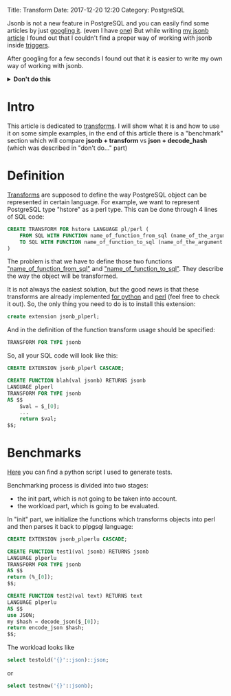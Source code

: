 Title: Transform
Date: 2017-12-20 12:20
Category: PostgreSQL

<script type="text/javascript" src="https://www.gstatic.com/charts/loader.js"></script>

[//]: <> (# Jsonb outline:- definition- usage- benchmarks- future work)

Jsonb is not a new feature in PostgreSQL and you can easily find some articles by just [googling it][jsonbLMGTFY]. (even I have [one][jsonbArt]) But while writing [my jsonb article][jsonbART] I found out that I couldn't find a proper way of working with jsonb inside [triggers][triggers].

After googling for a few seconds I found out that it is easier to write my own way of working with jsonb.

<details>
	<summary>
		<b>Don't do this</b>
	</summary>
	I've decided to use json as the incoming parameter (which in perl is $_[0]) and inside the function parse it into the desired object.
	<pre>
<code>use JSON;
my $hash = decode_json($_[0]);</code></pre>
	I assumed that this is not the best solution because PostgreSQL 9.5+ provides ["create transform"][transform] which is supposed to work faster.
</details>

# Intro
This article is dedicated to [transforms][transform]. I will show what it is and how to use it on some simple examples, in the end of this article there is a "benchmark" section which will compare **jsonb + transform** vs **json + decode_hash** (which was described in "don't do..." part)

# Definition
[Transforms][transform] are supposed to define the way PostgreSQL object can be represented in certain language. 
For example, we want to represent PostgreSQL type "hstore" as a perl type. This can be done through 4 lines of SQL code:

```sql 
CREATE TRANSFORM FOR hstore LANGUAGE pl/perl (
	FROM SQL WITH FUNCTION name_of_function_from_sql (name_of_the_argument [, ...]),
    TO SQL WITH FUNCTION name_of_function_to_sql (name_of_the_argument [, ...])
)
```

The problem is that we have to define those two functions ["name_of_function_from_sql"][hstore_plperl_from_sql] and ["name_of_function_to_sql"][hstore_plperl_to_sql]. They describe the way the object will be transformed.

It is not always the easiest solution, but the good news is that these transforms are already implemented [for python][jsonb_plpython] and [perl][jsonb_plperl] (feel free to check it out). So, the only thing you need to do is to install this extension:

```sql
create extension jsonb_plperl;
```

And in the definition of the function transform usage should be specified:

```sql
TRANSFORM FOR TYPE jsonb
```

So, all your SQL code will look like this:

```sql
CREATE EXTENSION jsonb_plperl CASCADE;

CREATE FUNCTION blah(val jsonb) RETURNS jsonb
LANGUAGE plperl
TRANSFORM FOR TYPE jsonb
AS $$
	$val = $_[0];
	...
	return $val;
$$;
```

# Benchmarks
[Here][pyGen] you can find a python script I used to generate tests.


Benchmarking process is divided into two stages: 

- the init part, which is not going to be taken into account.
- the workload part, which is going to be evaluated.

In "init" part, we initialize the functions which transforms objects into perl and then parses it back to plpgsql language:

```sql
CREATE EXTENSION jsonb_plperlu CASCADE;

CREATE FUNCTION test1(val jsonb) RETURNS jsonb
LANGUAGE plperlu
TRANSFORM FOR TYPE jsonb
AS $$
return (%_[0]);
$$;

CREATE FUNCTION test2(val text) RETURNS text
LANGUAGE plperlu
AS $$
use JSON;
my $hash = decode_json($_[0]);
return encode_json $hash;
$$;
```

The workload looks like 

```sql
select testold('{}'::json)::json;
```
or
```sql
select testnew('{}'::jsonb);
```

<script type="text/javascript">
     var data;
     var chart;

      // Load the Visualization API and the piechart package.
      google.charts.load('current', {'packages':['line']});

      // Set a callback to run when the Google Visualization API is loaded.
      google.charts.setOnLoadCallback(drawChart);

      // Callback that creates and populates a data table,
      // instantiates the pie chart, passes in the data and
      // draws it.
      function drawChart() {
        data = new google.visualization.DataTable();
        data.addColumn('number', 'json size');
        data.addColumn('number', 'bad practise');
        data.addColumn('number', 'transform');
        data.addRows([
          [{v:1,f:'1 object'},		{v:7.208,f:'0.007208s'}, {v:2.77,f:'0.00277s'}],
          [{v:1001,f:'1001 objects'},	{v:53.411,f:'0.053411s'}, {v:9.285,f:'0.009285s'}],
          [{v:2001,f:'2001 objects'},	{v:103.929,f:'0.103929s'}, {v:16.214,f:'0.016214s'}],
          [{v:3001,f:'3001 objects'},	{v:157.989,f:'0.157989s'}, {v:25.814,f:'0.025814s'}],
          [{v:4001,f:'4001 objects'},	{v:204.865,f:'0.204865s'}, {v:31.78,f:'0.03178s'}],
          [{v:5001,f:'5001 objects'},	{v:259.243,f:'0.259243s'}, {v:40.423,f:'0.040423s'}],
          [{v:6001,f:'6001 objects'},	{v:309.912,f:'0.309912s'}, {v:49.886,f:'0.049886s'}],
          [{v:7001,f:'7001 objects'},	{v:359.798,f:'0.359798s'}, {v:53.999,f:'0.053999s'}],
          [{v:8001,f:'8001 objects'},	{v:414.597,f:'0.414597s'}, {v:63.592,f:'0.063592s'}],
          [{v:9001,f:'9001 objects'},	{v:481.893,f:'0.481893s'}, {v:74.574,f:'0.074574s'}],
          [{v:10001,f:'10001 objects'},	{v:520.906,f:'0.520906s'}, {v:80.629,f:'0.080629s'}],
          [{v:11001,f:'11001 objects'},	{v:573.934,f:'0.573934s'}, {v:87.01,f:'0.08701s'}],
          [{v:12001,f:'12001 objects'},	{v:630.937,f:'0.630937s'}, {v:94.384,f:'0.094384s'}],
          [{v:13001,f:'13001 objects'},	{v:686.475,f:'0.686475s'}, {v:103.035,f:'0.103035s'}],
          [{v:14001,f:'14001 objects'},	{v:744.054,f:'0.744054s'}, {v:113.548,f:'0.113548s'}],
          [{v:15001,f:'15001 objects'},	{v:798.305,f:'0.798305s'}, {v:116.316,f:'0.116316s'}],
          [{v:16001,f:'16001 objects'},	{v:861.136,f:'0.861136s'}, {v:126.024,f:'0.126024s'}],
          [{v:17001,f:'17001 objects'},	{v:916.432,f:'0.916432s'}, {v:148.425,f:'0.148425s'}],
          [{v:18001,f:'18001 objects'},	{v:979.769,f:'0.979769s'}, {v:151.548,f:'0.151548s'}],
          [{v:19001,f:'19001 objects'},	{v:1050.776,f:'1.050776s'}, {v:161.134,f:'0.161134s'}],
          [{v:20001,f:'20001 objects'},	{v:1084.992,f:'1.084992s'}, {v:169.715,f:'0.169715s'}],
          [{v:21001,f:'21001 objects'},	{v:1149.904,f:'1.149904s'}, {v:181.003,f:'0.181003s'}],
          [{v:22001,f:'22001 objects'},	{v:1189.699,f:'1.189699s'}, {v:185.644,f:'0.185644s'}],
          [{v:23001,f:'23001 objects'},	{v:1237.404,f:'1.237404s'}, {v:192.815,f:'0.192815s'}],
          [{v:24001,f:'24001 objects'},	{v:1298.407,f:'1.298407s'}, {v:199.408,f:'0.199408s'}],
          [{v:25001,f:'25001 objects'},	{v:1348.316,f:'1.348316s'}, {v:209.455,f:'0.209455s'}],
          [{v:26001,f:'26001 objects'},	{v:1431.793,f:'1.431793s'}, {v:221.336,f:'0.221336s'}],
          [{v:27001,f:'27001 objects'},	{v:1474.972,f:'1.474972s'}, {v:219.977,f:'0.219977s'}],
          [{v:28001,f:'28001 objects'},	{v:1510.263,f:'1.510263s'}, {v:225.925,f:'0.225925s'}],
          [{v:29001,f:'29001 objects'},	{v:1574.153,f:'1.574153s'}, {v:241.067,f:'0.241067s'}]
        ]);

        // Set chart options
        var options = {
        	hAxis: {
		      title: 'Json size',
		      gridlines:{
		      	count: 3,
		      	color: '#CCC'
		      	}
		    },
		    vAxis: {
		      title: 'Latency, msec',
		      gridlines:{
		      	count: 3,
		      	color: '#CCC'
		      	}
		    }
            };

        // Instantiate and draw our chart, passing in some options.
        var chart = new google.charts.Line(document.getElementById('chart_div'));
        // google.visualization.events.addListener(chart, 'select', selectHandler);
        chart.draw(data, google.charts.Line.convertOptions(options));
      }

      function selectHandler() {
        var selectedItem = chart.getSelection()[0];
        var value = data.getValue(selectedItem.row, 0);
        alert('The user selected ' + value);
      }

</script>

<center>
<div id="chart_div" style="width:90%; height:700"></div>
</center>


[//]: <> (src)
[pyGen]: https://github.com/ankarion/jsonb_plperl/blob/master/sql/bench/gen_tests.py
[jsonb_plpython]: https://github.com/postgrespro/jsonb_plpython
[jsonb_plperl]: https://github.com/ankarion/jsonb_plperl
[hstore_plperl_to_sql]: https://github.com/postgres/postgres/blob/master/contrib/hstore_plperl/hstore_plperl.c#L101
[hstore_plperl_from_sql]: https://github.com/postgres/postgres/blob/master/contrib/hstore_plperl/hstore_plperl.c#L68

[//]: <> (img)


[//]: <> (articles)
[3NF]: https://en.wikipedia.org/wiki/Third_normal_form
[pd]: https://pandas.pydata.org/
[jsonb]: https://www.postgresql.org/docs/9.6/static/functions-json.html
[jsonbArt]: https://ankarion.github.io/blog/jsonb.html
[jsonbLMGTFY]: http://lmgtfy.com/?q=jsonb+postgresql
[triggers]: https://www.postgresql.org/docs/9.1/static/sql-createtrigger.html
[transform]: https://www.postgresql.org/docs/9.5/static/sql-createtransform.html
